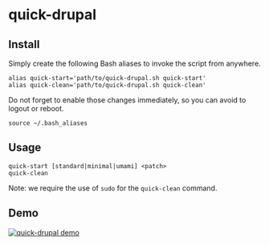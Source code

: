 # quick-drupal

## Install

Simply create the following Bash aliases to invoke the script from anywhere.

```
alias quick-start='path/to/quick-drupal.sh quick-start'
alias quick-clean='path/to/quick-drupal.sh quick-clean'
```

Do not forget to enable those changes immediately, so you can avoid to logout or reboot.

```
source ~/.bash_aliases
```

## Usage

```
quick-start [standard|minimal|umami] <patch>
quick-clean
```

Note: we require the use of `sudo` for the `quick-clean` command.

## Demo

[![quick-drupal demo](https://asciinema.org/a/275245.png)](https://asciinema.org/a/275245)